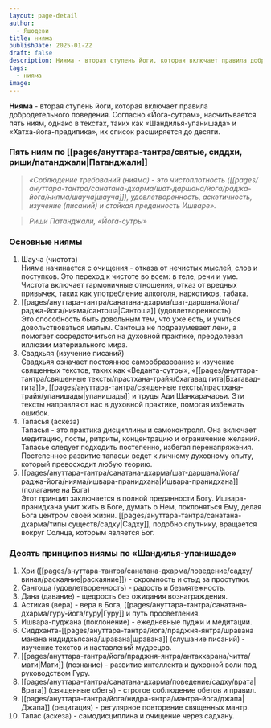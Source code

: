 ```yaml
---
layout: page-detail
author:
  - Яшодеви
title: нияма
publishDate: 2025-01-22
draft: false
description: Нияма - вторая ступень йоги, которая включает правила добродетельного поведения. Согласно «Йога-сутрам», насчитывается пять ниям, однако в текстах, таких как «Шандилья-упанишада» и «Хатха-йога-прадипика», их список расширяется до десяти.
tags:
  - нияма
image:
---
```

**Нияма** - вторая ступень йоги, которая включает правила добродетельного поведения. Согласно «Йога-сутрам», насчитывается пять ниям, однако в текстах, таких как «Шандилья-упанишада» и «Хатха-йога-прадипика», их список расширяется до десяти.

### Пять ниям по [[pages/ануттара-тантра/святые, сиддхи, риши/патанджали|Патанджали]]  

>*«Соблюдение требований (нияма) - это чистоплотность ([[pages/ануттара-тантра/санатана-дхарма/шат-даршана/йога/раджа-йога/нияма/шауча|шауча]]), удовлетворенность, аскетичность, изучение (писаний) и стойкая преданность Ишваре».*

>*Риши Патанджали, «Йога-сутры»*

### Основные ниямы

1. Шауча (чистота)  
Нияма начинается с очищения - отказа от нечистых мыслей, слов и поступков. Это переход к чистоте во всем: в теле, речи и уме. Чистота включает гармоничные отношения, отказ от вредных привычек, таких как употребление алкоголя, наркотиков, табака.
2. [[pages/ануттара-тантра/санатана-дхарма/шат-даршана/йога/раджа-йога/нияма/сантоша|Сантоша]] (удовлетворенность)  
Это способность быть довольным тем, что уже есть, и учиться довольствоваться малым. Сантоша не подразумевает лени, а помогает сосредоточиться на духовной практике, преодолевая иллюзии материального мира.
3. Свадхьяя (изучение писаний)  
Свадхьяя означает постоянное самообразование и изучение священных текстов, таких как «Веданта-сутры», «[[pages/ануттара-тантра/священные тексты/прастхана-трайя/бхагавад гита|Бхагавад-гита]]», [[pages/ануттара-тантра/священные тексты/прастхана-трайя/упанишады|упанишады]] и труды Ади Шанкарачарьи. Эти тексты направляют нас в духовной практике, помогая избежать ошибок.
4. Тапасья (аскеза)  
Тапасья - это практика дисциплины и самоконтроля. Она включает медитацию, посты, ритриты, концентрацию и ограничение желаний. Тапасье следует подходить постепенно, избегая перенапряжения. Постепенное развитие тапасьи ведет к личному духовному опыту, который превосходит любую теорию.
5. [[pages/ануттара-тантра/санатана-дхарма/шат-даршана/йога/раджа-йога/нияма/ишвара-пранидхана|Ишвара-пранидхана]] (полагание на Бога)  
Этот принцип заключается в полной преданности Богу. Ишвара-пранидхана учит жить в Боге, думать о Нем, поклоняться Ему, делая Бога центром своей жизни. [[pages/ануттара-тантра/санатана-дхарма/типы существ/садху|Садху]], подобно спутнику, вращается вокруг Солнца, которым является Бог.

### Десять принципов ниямы по «Шандилья-упанишаде»

1. Хри ([[pages/ануттара-тантра/санатана-дхарма/поведение/садху/виная/раскаяние|раскаяние]]) - скромность и стыд за проступки.
2. Сантоша (удовлетворенность) - радость и безмятежность.
3. Дана (давание) - щедрость без ожидания вознаграждения.
4. Астикая (вера) - вера в Бога, [[pages/ануттара-тантра/санатана-дхарма/гуру-йога/гуру|Гуру]] и путь просветления.
5. Ишвара-пуджана (поклонение) - ежедневные пуджи и медитации.
6. Сиддханта-[[pages/ануттара-тантра/йога/праджня-янтра/шравана манана нидидхьясана/шравана|шравана]] (слушание писаний) - изучение текстов и наставлений мудрецов.
7. [[pages/ануттара-тантра/йога/праджня-янтра/антахкарана/читта/мати|Мати]] (познание) - развитие интеллекта и духовной воли под руководством Гуру.
8. [[pages/ануттара-тантра/санатана-дхарма/поведение/садху/врата|Врата]] (священные обеты) - строгое соблюдение обетов и правил.
9. [[pages/ануттара-тантра/йога/нидра-янтра/мантра-йога/джапа|Джапа]] (рецитация) - регулярное повторение священных мантр.
10. Тапас (аскеза) - самодисциплина и очищение через садхану.
